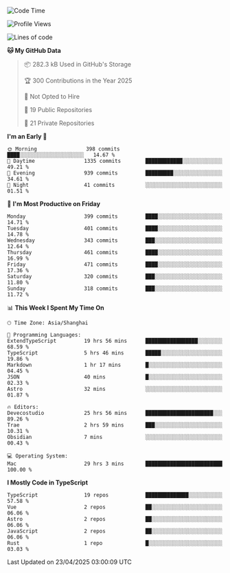 <!--START_SECTION:waka-->
![Code Time](http://img.shields.io/badge/Code%20Time-3%2C368%20hrs%2023%20mins-blue)

![Profile Views](http://img.shields.io/badge/Profile%20Views-0-blue)

![Lines of code](https://img.shields.io/badge/From%20Hello%20World%20I%27ve%20Written-3.0%20million%20lines%20of%20code-blue)

**🐱 My GitHub Data** 

> 📦 282.3 kB Used in GitHub's Storage 
 > 
> 🏆 300 Contributions in the Year 2025
 > 
> 🚫 Not Opted to Hire
 > 
> 📜 19 Public Repositories 
 > 
> 🔑 21 Private Repositories 
 > 
**I'm an Early 🐤** 

```text
🌞 Morning                398 commits         ████░░░░░░░░░░░░░░░░░░░░░   14.67 % 
🌆 Daytime                1335 commits        ████████████░░░░░░░░░░░░░   49.21 % 
🌃 Evening                939 commits         █████████░░░░░░░░░░░░░░░░   34.61 % 
🌙 Night                  41 commits          ░░░░░░░░░░░░░░░░░░░░░░░░░   01.51 % 
```
📅 **I'm Most Productive on Friday** 

```text
Monday                   399 commits         ████░░░░░░░░░░░░░░░░░░░░░   14.71 % 
Tuesday                  401 commits         ████░░░░░░░░░░░░░░░░░░░░░   14.78 % 
Wednesday                343 commits         ███░░░░░░░░░░░░░░░░░░░░░░   12.64 % 
Thursday                 461 commits         ████░░░░░░░░░░░░░░░░░░░░░   16.99 % 
Friday                   471 commits         ████░░░░░░░░░░░░░░░░░░░░░   17.36 % 
Saturday                 320 commits         ███░░░░░░░░░░░░░░░░░░░░░░   11.80 % 
Sunday                   318 commits         ███░░░░░░░░░░░░░░░░░░░░░░   11.72 % 
```


📊 **This Week I Spent My Time On** 

```text
🕑︎ Time Zone: Asia/Shanghai

💬 Programming Languages: 
ExtendTypeScript         19 hrs 56 mins      █████████████████░░░░░░░░   68.59 % 
TypeScript               5 hrs 46 mins       █████░░░░░░░░░░░░░░░░░░░░   19.86 % 
Markdown                 1 hr 17 mins        █░░░░░░░░░░░░░░░░░░░░░░░░   04.45 % 
JSON                     40 mins             █░░░░░░░░░░░░░░░░░░░░░░░░   02.33 % 
Astro                    32 mins             ░░░░░░░░░░░░░░░░░░░░░░░░░   01.87 % 

🔥 Editors: 
Devecostudio             25 hrs 56 mins      ██████████████████████░░░   89.26 % 
Trae                     2 hrs 59 mins       ███░░░░░░░░░░░░░░░░░░░░░░   10.31 % 
Obsidian                 7 mins              ░░░░░░░░░░░░░░░░░░░░░░░░░   00.43 % 

💻 Operating System: 
Mac                      29 hrs 3 mins       █████████████████████████   100.00 % 
```

**I Mostly Code in TypeScript** 

```text
TypeScript               19 repos            ██████████████░░░░░░░░░░░   57.58 % 
Vue                      2 repos             ██░░░░░░░░░░░░░░░░░░░░░░░   06.06 % 
Astro                    2 repos             ██░░░░░░░░░░░░░░░░░░░░░░░   06.06 % 
JavaScript               2 repos             ██░░░░░░░░░░░░░░░░░░░░░░░   06.06 % 
Rust                     1 repo              █░░░░░░░░░░░░░░░░░░░░░░░░   03.03 % 
```




 Last Updated on 23/04/2025 03:00:09 UTC
<!--END_SECTION:waka-->